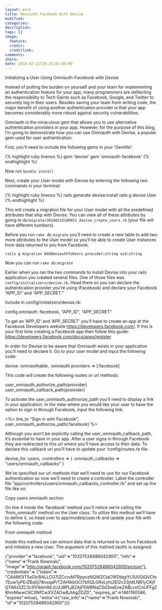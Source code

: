 ```yaml
---
layout: post
title: Omniauth Facebook With Devise
modified:
categories:
description:
tags: []
image:
  feature:
  credit:
  creditlink:
comments:
share:
date: 2016-02-21T19:25:01-05:00
---
```

Initializing a User Using Omniauth-Facebook with Devise


Instead of putting the burden on yourself and your team for implementing an authentication feature for your app, many programmers are deflecting the responsibility to Tech Gaints such as Facebook, Google, and Twitter to securely log in their users. Besides saving your team from writing code, the major benefit of using another authentication provider is that your app becomes considerably more robust against security vulnerabilities.

Omniauth is the miraculous gem that allows you to use alternative authentication providers in your app. However, for the purpose of this blog, I’m going to demonstrate how you can use Omniauth with Devise, a popular gem used for user authentication.

First, you’ll need to include the following gems in your ‘Gemfile’:

{% highlight ruby linenos %}
gem 'devise'
gem 'omniauth-facebook'
{% endhighlight %}

Now run `bundle install`

Next, create your User model with Devise by entering the following two commands in your terminal:

{% highlight ruby linenos %}
rails generate devise:install
rails g devise User
{% endhighlight %}

This will create a migration file for your User model with all the predefined attributes that ship with Devise. You can view all of these attributes by going to `db/migrate/20160215180931_devise_create_users.rb` (your file will have different numbers).

Before you run `rake db:migrate` you’ll need to create a new table to add two more attributes to the User model so you’ll be able to create User instances from data returned to you from Facebook.

`rails g migration AddOmniauthToUsers provider:string uid:string`

Now you can run `rake db:migrate`

Earlier when you ran the two commands to install Devise into your rails application you created several files. One of those files was `config/initializers/devise.rb`. Head there so you can declare the authentication provider you’re using (Facebook) and declare your Facebook “APP_ID” and “APP_SECRET.”

Include in config/initializers/devise.rb:

config.omniauth :facebook, "APP_ID", "APP_SECRET"

To get an ‘APP_ID’ and ‘APP_SECRET’  you’ll have to create an app at the Facebook Developers website https://developers.facebook.com/. If this is your first time creating a Facebook app then follow this guide: https://developers.facebook.com/docs/apps/register

In order for Devise to be aware that Omniauth exists in your application you’ll need to declare it. Go to your user model and input the following code:

devise :omniauthable, :omniauth providers => [:facebook]

This code will create the following routes or url methods:

  user_omniauth_authorize_path(proivider)
user_omniauth_callback_path(proivider)

To activate the user_omniauth_authrorize_path you’ll need to display a link in your application. In the view where you would like your user to have the option to sign in through Facebook, input the following link:

<%= link_to “Sign in with Facebook”, user_omniauth_authorize_path(:facebook) %>

Although you won’t be explicitly calling the user_omniauth_callback_path, it’s essential to have in your app. After a user signs in through Facebook they are redirected to this url where you’ll have access to their data. To declare this callback url you’ll have to update your ‘config/routes.rb file:

devise_for :users, :controllers => { :omniauth_callbacks => “users/omniauth_callbacks” }

We’ve specified our url methods that we’ll need to use for our Facebook authentication so now we’ll need to create a controller. Label the controller file “app/controllers/users/omniauth_callbacks_controller.rb” and set up the file like so:

Copy users omniauth section

On line 4 inside the ‘facebook’ method you’ll notice we’re calling the ‘from_omniauth’ method on the User class. To utilize this method we’ll have to define it, so head over to app/models/user.rb and update your file with the following code:

From omniauth method

Inside this method we can extract data that is returned to us from Facebook and initialize a new User. The argument of this method (auth) is assigned:

{"provider"=>"facebook",
 "uid"=>"10207528486042900",
 "info"=>{"name"=>"Frank Nowinski", "image"=>"http://graph.facebook.com/10207528486042900/picture"},
 "credentials"=>
  {"token"=>
    "CAAMOIT5sGIcBALLCG7IZCcruM7RppvzNQWZClaC9fDtkgiYL1U0QlQVCfe7Euw1yPErZBq0j78osqaPrTZAHIkbGCl7bfiQLGRxLyfo2EI2v23jt4LNB1yCKjFQTA6z5ZC3c91l1kkHAEJU2J8PLj8ZAjF5WBNqC5d3oeEneZABLvxiCoUFFgZBhmMwwC6C0NfCwXVZAOwBJtAgZDZD",
   "expires_at"=>1461190586,
   "expires"=>true},
 "extra"=>{"raw_info"=>{"name"=>"Frank Nowinski", "id"=>"10207528486042900"}}}
